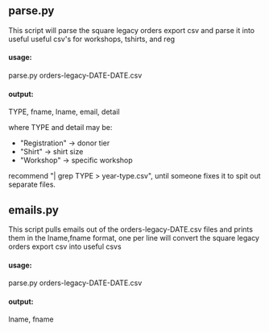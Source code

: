 ## parse.py
This script will parse the square legacy orders export csv
and parse it into useful useful csv's for workshops, tshirts, and reg
    
#### usage:
parse.py orders-legacy-DATE-DATE.csv

#### output:
TYPE, fname, lname, email, detail

where TYPE and detail may be:
* "Registration" -> donor tier
* "Shirt" -> shirt size
* "Workshop" -> specific workshop

recommend "| grep TYPE > year-type.csv", until someone fixes it to spit out separate files.

## emails.py
This script pulls emails out of the orders-legacy-DATE.csv files
and prints them in the lname,fname<email> format, one per line
will convert the square legacy orders export csv into useful csvs

#### usage:
parse.py orders-legacy-DATE-DATE.csv

#### output:
lname, fname <email>

